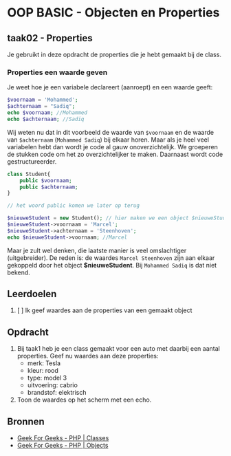 # OOP BASIC - Objecten en Properties

## taak02 - Properties

Je gebruikt in deze opdracht de properties die je hebt gemaakt bij de class.

### Properties een waarde geven

Je weet hoe je een variabele declareert (aanroept) en een waarde geeft:

```php
$voornaam = 'Mohammed';
$achternaam = "Sadiq";
echo $voornaam; //Mohammed
echo $achternaam; //Sadiq

```

Wij weten nu dat in dit voorbeeld de waarde van `$voornaam` en de waarde van `$achternaam` (`Mohammed Sadiq`) bij elkaar horen. Maar als je heel veel variabelen hebt dan wordt je code al gauw onoverzichtelijk.
We groeperen de stukken code om het zo overzichtelijker te maken. Daarnaast wordt code gestructureerder.

```php
class Student{
    public $voornaam;
    public $achternaam;
}

// het woord public komen we later op terug

$nieuweStudent = new Student(); // hier maken we een object $nieuweStudent aan door gebruik te maken van de class Student
$nieuweStudent->voornaam = 'Marcel';
$nieuweStudent->achternaam = 'Steenhoven';
echo $nieuweStudent->voornaam; //Marcel
```

Maar je zult wel denken, die laatste manier is veel omslachtiger (uitgebreider). De reden is: de waardes `Marcel Steenhoven` zijn aan elkaar gekoppeld door het object __$nieuweStudent__. Bij `Mohammed Sadiq` is dat niet bekend.

## Leerdoelen

1. [ ] Ik geef waardes aan de properties van een gemaakt object

## Opdracht

1. Bij taak1 heb je een class gemaakt voor een auto met daarbij een aantal properties. Geef nu waardes aan deze properties:
   - merk: Tesla
   - kleur: rood
   - type: model 3
   - uitvoering: cabrio
   - brandstof: elektrisch
2. Toon de waardes op het scherm met een echo.

## Bronnen

- [Geek For Geeks - PHP | Classes](https://www.geeksforgeeks.org/php-classes/)
- [Geek For Geeks - PHP | Objects](https://www.geeksforgeeks.org/php-objects/)
